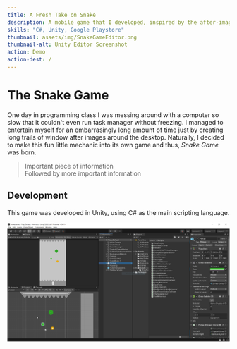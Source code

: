 ```yaml
---
title: A Fresh Take on Snake
description: A mobile game that I developed, inspired by the after-image that application windows leave behind on a slow computer.
skills: "C#, Unity, Google Playstore"
thumbnail: assets/img/SnakeGameEditor.png
thumbnail-alt: Unity Editor Screenshot
action: Demo
action-dest: /
---
```


The Snake Game
===

One day in programming class I was messing around with a computer so slow that it couldn't even run task manager without freezing. I managed to entertain myself for an embarrasingly long amount of time just by creating long trails of window after images around the desktop. Naturally, I decided to make this fun little mechanic into its own game and thus, *Snake Game* was born.

>Important piece of information  
>Followed by more important information


Development
---

This game was developed in Unity, using C# as the main scripting language.

![Snake Screenshot](../assets/img/SnakeGameEditor.png)
